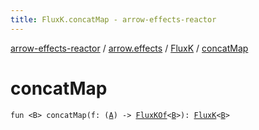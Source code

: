```yaml
---
title: FluxK.concatMap - arrow-effects-reactor
---
```


[arrow-effects-reactor](../../index.html) / [arrow.effects](../index.html) / [FluxK](index.html) / [concatMap](./concat-map.html)

# concatMap

`fun <B> concatMap(f: (`[`A`](index.html#A)`) -> `[`FluxKOf`](../-flux-k-of.html)`<`[`B`](concat-map.html#B)`>): `[`FluxK`](index.html)`<`[`B`](concat-map.html#B)`>`